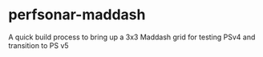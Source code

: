 # perfsonar-maddash
A quick build process to bring up a 3x3 Maddash grid for testing PSv4 and transition to PS v5

